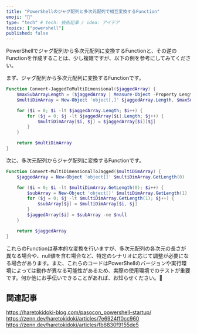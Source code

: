 ```yaml
---
title: "PowerShellのジャグ配列と多次元配列で相互変換するFunction"
emoji: "🔁"
type: "tech" # tech: 技術記事 / idea: アイデア
topics: ["powershell"]
published: false
---
```


PowerShellでジャグ配列から多次元配列に変換するFunctionと、その逆のFunctionを作成することは、少し複雑ですが、以下の例を参考にしてみてください。

まず、ジャグ配列から多次元配列に変換するFunctionです。

```powershell
Function Convert-JaggedToMultiDimensional($jaggedArray) {
    $maxSubArrayLength = ($jaggedArray | Measure-Object -Property Length -Maximum).Maximum
    $multiDimArray = New-Object 'object[,]' $jaggedArray.Length, $maxSubArrayLength

    for ($i = 0; $i -lt $jaggedArray.Length; $i++) {
        for ($j = 0; $j -lt $jaggedArray[$i].Length; $j++) {
            $multiDimArray[$i, $j] = $jaggedArray[$i][$j]
        }
    }

    return $multiDimArray
}
```

次に、多次元配列からジャグ配列に変換するFunctionです。

```powershell
Function Convert-MultiDimensionalToJagged($multiDimArray) {
    $jaggedArray = New-Object 'object[]' $multiDimArray.GetLength(0)

    for ($i = 0; $i -lt $multiDimArray.GetLength(0); $i++) {
        $subArray = New-Object 'object[]' $multiDimArray.GetLength(1)
        for ($j = 0; $j -lt $multiDimArray.GetLength(1); $j++) {
            $subArray[$j] = $multiDimArray[$i, $j]
        }
        $jaggedArray[$i] = $subArray -ne $null
    }

    return $jaggedArray
}
```

これらのFunctionは基本的な変換を行いますが、多次元配列の各次元の長さが異なる場合や、null値を含む場合など、特定のシナリオに応じて調整が必要になる場合があります。また、これらのコードはPowerShellのバージョンや実行環境によっては動作が異なる可能性があるため、実際の使用環境でのテストが重要です。何か他にお手伝いできることがあれば、お知らせください。🙂

## 関連記事

https://haretokidoki-blog.com/pasocon_powershell-startup/
https://zenn.dev/haretokidoki/articles/7e6924ff0cc960
https://zenn.dev/haretokidoki/articles/fb6830f9155de5
